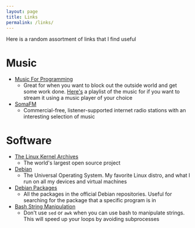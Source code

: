 ```yaml
---
layout: page
title: Links
permalink: /links/
---
```


Here is a random assortment of links that I find useful

# Music
* [Music For Programming](https://musicforprogramming.net/)
  * Great for when you want to block out the outside world and get some work
    done. [Here's](/files/Music_For_Programming.m3u) a playlist of the music for
    if you want to stream it using a music player of your choice
* [SomaFM](https://somafm.com/)
  * Commercial-free, listener-supported internet radio stations with an
    interesting selection of music

# Software
* [The Linux Kernel Archives](https://www.kernel.org/)
  * The world's largest open source project
* [Debian](https://www.debian.org/)
  * The Universal Operating System. My favorite Linux distro, and what I run on
    all my devices and virtual machines
* [Debian Packages](https://www.debian.org/distrib/packages)
  * All the packages in the official Debian repositories. Useful for searching
    for the package that a specific program is in
* [Bash String Manipulation](http://www.tldp.org/LDP/abs/html/string-manipulation.html)
  * Don't use `sed` or `awk` when you can use bash to manipulate strings. This
    will speed up your loops by avoiding subprocesses
